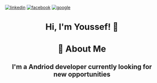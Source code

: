 [![linkedin](https://img.shields.io/badge/linkedin-0A66C2?style=for-the-badge&logo=linkedin&logoColor=white)](https://www.linkedin.com/in/youssef-ahmed-a39aba219/) [![facebook](https://img.shields.io/badge/facebook-0A66C2?style=for-the-badge&logo=facebook&logoColor=white)](https://www.facebook.com/joussefahmed2012/) [![google](https://img.shields.io/badge/google-000445?style=for-the-badge&logo=google&logoColor=white)](https://mail.google.com/mail/?view=cm&source=mailto&to=joussefahmed2012@gmail.com)

# <p align="center"> Hi, I'm Youssef! 👋  </p>

# <p align="center"> 🚀 About Me </p>
## <p align="center"> I'm a Andriod developer currently looking for new opportunities </p>

